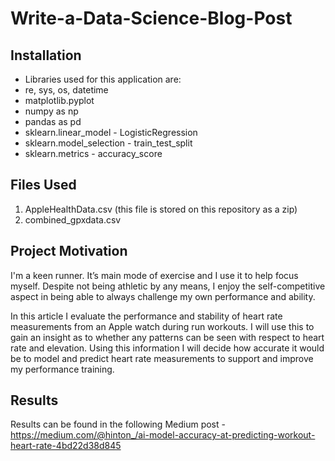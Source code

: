 # Write-a-Data-Science-Blog-Post

## Installation

- Libraries used for this application are:
- re, sys, os, datetime
- matplotlib.pyplot
- numpy as np
- pandas as pd
- sklearn.linear_model - LogisticRegression
- sklearn.model_selection - train_test_split
- sklearn.metrics - accuracy_score

## Files Used

1) AppleHealthData.csv (this file is stored on this repository as a zip)
2) combined_gpxdata.csv

## Project Motivation
I'm a keen runner. It’s main mode of exercise and I use it to help focus myself. Despite not being athletic by any means, I enjoy the self-competitive aspect in being able to always challenge my own performance and ability.

In this article I evaluate the performance and stability of heart rate measurements from an Apple watch during run workouts. I will use this to gain an insight as to whether any patterns can be seen with respect to heart rate and elevation. Using this information I will decide how accurate it would be to model and predict heart rate measurements to support and improve my performance training.

## Results

Results can be found in the following Medium post - https://medium.com/@hinton_/ai-model-accuracy-at-predicting-workout-heart-rate-4bd22d38d845
